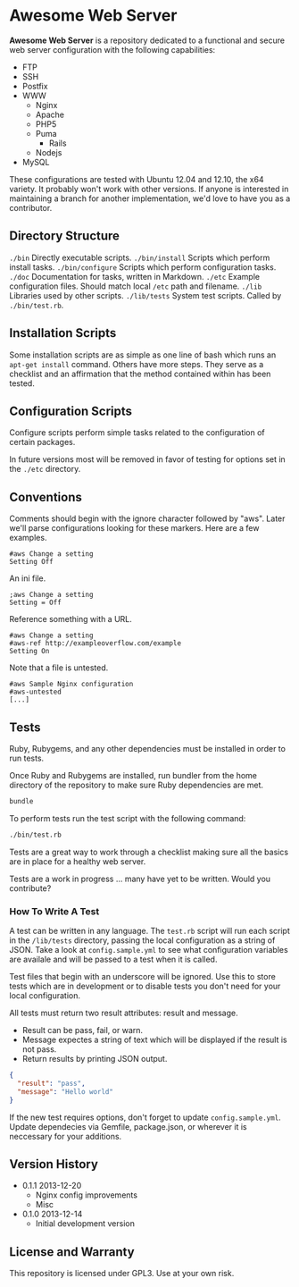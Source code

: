 Awesome Web Server
==================

**Awesome Web Server** is a repository dedicated to a functional and secure web server
configuration with the following capabilities:

+ FTP
+ SSH
+ Postfix
+ WWW
  + Nginx
  + Apache
  + PHP5
  + Puma
    + Rails
  + Nodejs
+ MySQL

These configurations are tested with Ubuntu 12.04 and 12.10, the x64 variety. It probably
won't work with other versions. If anyone is interested in maintaining a branch for another
implementation, we'd love to have you as a contributor.

Directory Structure
-------------------

`./bin` Directly executable scripts.
`./bin/install` Scripts which perform install tasks.
`./bin/configure` Scripts which perform configuration tasks.
`./doc` Documentation for tasks, written in Markdown.
`./etc` Example configuration files. Should match local `/etc` path and filename.
`./lib` Libraries used by other scripts.
`./lib/tests` System test scripts. Called by `./bin/test.rb`.

Installation Scripts
--------------------

Some installation scripts are as simple as one line of bash which runs an `apt-get install`
command. Others have more steps. They serve as a checklist and an affirmation that the method
contained within has been tested.

Configuration Scripts
---------------------

Configure scripts perform simple tasks related to the configuration of certain packages.

In future versions most will be removed in favor of testing for options set in the `./etc`
directory.

Conventions
-----------

Comments should begin with the ignore character followed by "aws". Later we'll parse configurations
looking for these markers. Here are a few examples.

```
#aws Change a setting
Setting Off
```

An ini file.

```
;aws Change a setting
Setting = Off
```

Reference something with a URL.

```
#aws Change a setting
#aws-ref http://exampleoverflow.com/example
Setting On
```

Note that a file is untested.
```
#aws Sample Nginx configuration
#aws-untested
[...]
```

Tests
-----

Ruby, Rubygems, and any other dependencies must be installed in order to run tests.

Once Ruby and Rubygems are installed, run bundler from the
home directory of the repository to make sure Ruby dependencies are
met.

```bash
bundle
```

To perform tests run the test script with the following command:

```bash
./bin/test.rb
```

Tests are a great way to work through a checklist making sure all the basics are
in place for a healthy web server.

Tests are a work in progress ... many have yet to be written. Would you contribute?

### How To Write A Test

A test can be written in any language. The `test.rb` script will run each script in the
`/lib/tests` directory, passing the local configuration as a string of JSON. Take a look
at `config.sample.yml` to see what configuration variables are availale and will be passed
to a test when it is called.

Test files that begin with an underscore will be ignored. Use this to store tests which
are in development or to disable tests you don't need for your local configuration.

All tests must return two result attributes: result and message.

+ Result can be pass, fail, or warn.
+ Message expectes a string of text which will be displayed if the result is not pass.
+ Return results by printing JSON output.

```json
{
  "result": "pass",
  "message": "Hello world"
}
```

If the new test requires options, don't forget to update `config.sample.yml`.
Update dependecies via Gemfile,
package.json, or wherever it is neccessary for your additions.

Version History
---------------

+ 0.1.1 2013-12-20
  + Nginx config improvements
  + Misc
+ 0.1.0 2013-12-14
  + Initial development version

License and Warranty
--------------------

This repository is licensed under GPL3. Use at your own risk.
